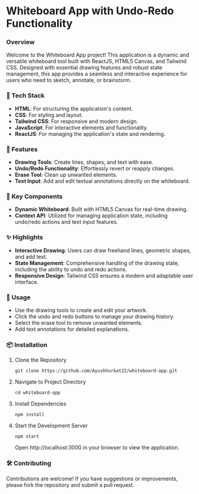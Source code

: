 # Whiteboard App with Undo-Redo Functionality

### Overview

Welcome to the Whiteboard App project! This application is a dynamic and versatile whiteboard tool built with ReactJS, HTML5 Canvas, and Tailwind CSS. Designed with essential drawing features and robust state management, this app provides a seamless and interactive experience for users who need to sketch, annotate, or brainstorm.


### 🚀 Tech Stack

- **HTML**: For structuring the application's content.
- **CSS**: For styling and layout.
- **Tailwind CSS**: For responsive and modern design.
- **JavaScript**: For interactive elements and functionality.
- **ReactJS**: For managing the application's state and rendering.

### 🎨 Features

- **Drawing Tools**: Create lines, shapes, and text with ease.
- **Undo/Redo Functionality**: Effortlessly revert or reapply changes.
- **Erase Tool**: Clean up unwanted elements.
- **Text Input**: Add and edit textual annotations directly on the whiteboard.

### 🔧 Key Components

- **Dynamic Whiteboard**: Built with HTML5 Canvas for real-time drawing.
- **Context API**: Utilized for managing application state, including undo/redo actions and text input features.

### ✨ Highlights

- **Interactive Drawing**: Users can draw freehand lines, geometric shapes, and add text.
- **State Management**: Comprehensive handling of the drawing state, including the ability to undo and redo actions.
- **Responsive Design**: Tailwind CSS ensures a modern and adaptable user interface.

### 🎯 Usage

- Use the drawing tools to create and edit your artwork.
- Click the undo and redo buttons to manage your drawing history.
- Select the erase tool to remove unwanted elements.
- Add text annotations for detailed explanations.

### 📦 Installation

1. Clone the Repository

   ```git clone https://github.com/Ayushhurkat22/whiteboard-app.git```

2. Navigate to Project Directory

   ```cd whiteboard-app```

3. Install Dependencies

   ```npm install```

4. Start the Development Server

   ```npm start```

   Open http://localhost:3000 in your browser to view the application.


### 🛠️ Contributing

Contributions are welcome! If you have suggestions or improvements, please fork the repository and submit a pull request.
